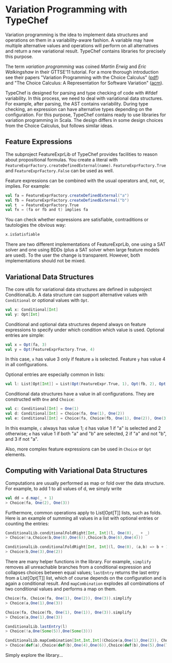 Variation Programming with TypeChef
=============

Variation programming is the idea to implement data structures and operations on them in a variability-aware fashion.
A variable may have multiple alternative values and operations will perform on all alternatives and return a new
variational result. TypeChef contains libraries for precisely this purpose.

The term *variation programming* was coined *Martin Erwig* and *Eric Walkingshaw* in their GTTSE'11 tutorial.
For a more thorough introduction see their papers "Variation Programming with the Choice Calculus"
([pdf](http://web.engr.oregonstate.edu/~erwig/papers/VPwithCC_GTTSE12.pdf))
and "The Choice Calculus: A Representation for Software
Variation" ([acm](http://dl.acm.org/citation.cfm?doid=2063239.2063245)).

TypeChef is designed for parsing and type checking of code with #ifdef variability. In this process, we need to deal
with variational data structures. For example, after parsing, the AST contains variability. During type checking, an
expression can have alternative types depending on the configuration. For this purpose, TypeChef contains ready to use
libraries for variation programming in Scala. The design differs in some design choices from the Choice Calculus, but
follows similar ideas.




Feature Expressions
-----

The subproject FeatureExprLib of TypeChef provides facilities to reason about propositional formulas. You create a
literal with `FeatureExprFactory.createDefinedExternal(name)`. `FeatureExprFactory.True` and `FeatureExprFactory.False`
can be used as well.

Feature expressions can be combined with the usual operators and, not, or, implies. For example:

```scala
val fa = FeatureExprFactory.createDefinedExternal("a")
val fb = FeatureExprFactory.createDefinedExternal("b")
val t  = FeatureExprFactory.True
val fx = (fa or fb and t) implies fa
```    

You can check whether expressions are satisfiable, contraditions or tautologies the obvious way:

```scala
x.isSatisfiable
```

There are two different implementations of FeatureExprLib, one using a SAT solver and one using BDDs (plus a SAT solver
when large feature models are used). To the user the change is transparent. However, both implementations should
not be mixed.

Variational Data Structures
-----

The core utils for variational data structures are defined in subproject ConditionalLib. A data structure can support
alternative values with `Conditional` or optional values with `Opt`.

```scala
val x: Conditional[Int]
val y: Opt[Int]
```

Conditional and optional data structures depend always on feature expressions to specify under which condition which
value is used. Optional entries are simple:

```scala
val x = Opt(fa, 3)
val y = Opt(FeatureExprFactory.True, 4)
```

In this case, `x` has value 3 only if feature `a` is selected. Feature `y` has value 4 in all configurations.

Optional entries are especially common in lists:

```scala
val l: List[Opt[Int]] = List(Opt(FeatureExpr.True, 1), Opt(fb, 2), Opt(fa, 3), Opt(fa.not(), 5))
```

Conditional data structures have a value in all configurations. They are constructed with `One` and `Choice`:

```scala
val c: Conditional[Int] = One(1)
val d: Conditional[Int] = Choice(fa, One(1), One(2))
val e: Conditional[Int] = Choice(fa, Choice(fb, One(1), One(2)), One(3))
```

In this example, `c` always has value 1; `d` has value 1 if "a" is selected and 2 otherwise; `e` has value 1
if both "a" and "b" are selected, 2 if "a" and not "b", and 3 if not "a".

Also, more complex feature expressions can be used in `Choice` or `Opt` elements.

Computing with Variational Data Structures
--------

Computations are usually performed as map or fold over the data structure. For example, to add 1 to all values
of d, we simply write

```scala
val dd = d.map(_ + 1)
> Choice(fa, One(2), One(3))
```

Furthermore, common operations apply to List[Opt[T]] lists, such as folds. Here is an example of summing all values
in a list with optional entries or counting the entries:

```scala
ConditionalLib.conditionalFoldRight[Int, Int](l, One(0), _ + _)
> Choice(!a,Choice(b,One(8),One(6)),Choice(b,One(6),One(4)))

ConditionalLib.conditionalFoldRight[Int, Int](l, One(0), (a,b) => b + 1)
> Choice(b,One(3),One(2))
```

There are many helper functions in the library. For example, `simplify` removes all unreachable branches from a
conditional expression and collapses choices between equal values; `lastEntry` returns the last entry from a
List[Opt[T]] list, which of course depends on the configuration and is again a conditional result. And `mapCombination`
explodes all combinations of two conditional values and performs a map on them.

```scala
Choice(fa, Choice(fa, One(1), One(2)), One(3)).simplify
> Choice(a,One(1),One(3))

Choice(fa, Choice(fb, One(1), One(1)), One(3)).simplify
> Choice(a,One(1),One(3))

ConditionalLib.lastEntry(l)
> Choice(!a,One(Some(5)),One(Some(3)))

ConditionalLib.mapCombination[Int,Int,Int](Choice(a,One(1),One(2)), Choice(b,One(3),One(5)), _ + _)
> Choice(def(a),Choice(def(b),One(4),One(6)),Choice(def(b),One(5),One(7)))
```

Simply explore the library...



